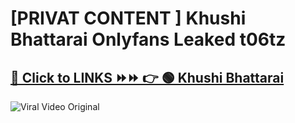 
 # [PRIVAT CONTENT ] Khushi Bhattarai Onlyfans Leaked t06tz

## <h2><a href="https://clipsfans.com/Khushi_Bhattarai&ref=git">🔗 Click to LINKS ⏩⏩ 👉 🟢 Khushi Bhattarai </a></h2>

<a href="https://clipsfans.com/Khushi_Bhattarai&ref=git" rel="nofollow" data-target="animated-image.originalLink"><img src="https://i.ibb.co.com/xMMVF88/686577567.gif" alt="Viral Video Original" style="max-width: 100%; display: inline-block;" data-target="animated-image.originalImage"></a>

